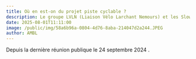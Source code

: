 ```yaml
---
title: Où en est-on du projet piste cyclable ?
description: Le groupe LVLN (Liaison Vélo Larchant Nemours) et les Slow fous de Larchant ne ménagent pas leurs efforts...Ca avance !
date: 2025-08-01T11:11:00
image: /public/img/58a6b96a-0804-4d76-8aba-214047d2a244.JPEG
author: AMBL
---
```

Depuis la dernière réunion publique le 24 septembre 2024 .
